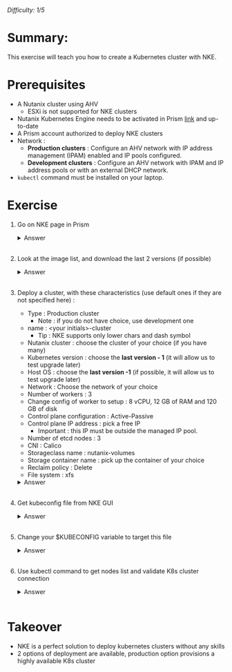 _Difficulty: 1/5_

# Summary:

This exercise will teach you how to create a Kubernetes cluster with NKE.

# Prerequisites

- A Nutanix cluster using AHV
  - ESXi is not supported for NKE clusters
- Nutanix Kubernetes Engine needs to be activated in Prism [link](https://portal.nutanix.com/page/documents/details?targetId=Nutanix-Kubernetes-Engine-v2_8:top-install-t.html) and up-to-date
- A Prism account authorized to deploy NKE clusters
- Network :
  - **Production clusters** : Configure an AHV network with IP address management (IPAM) enabled and IP pools configured.
  - **Development clusters** : Configure an AHV network with IPAM and IP address pools or with an external DHCP network.
- `kubectl` command must be installed on your laptop.

# Exercise

1. Go on NKE page in Prism
   <details>
   <summary>Answer</summary>

   > 1. Connect on Prism with you account
   > 1. In the main menu, select `Kubernetes Management` > <br>![Image 1](images/1.png?raw=true)

   </details><br>

1. Look at the image list, and download the last 2 versions (if possible)
   <details>
   <summary>Answer</summary>

   > 1. In the left menu, select `OS images`
   > 1. In the main window, you should see a list of image available
   > 1. Use the `download` button of images you want to download
   > 1. Wait for end of image(s) download

   </details><br>

1. Deploy a cluster, with these characteristics (use default ones if they are not specified here) :

   - Type : Production cluster
     - Note : if you do not have choice, use development one
   - name : \<your initials\>-cluster
     - Tip : NKE supports only lower chars and dash symbol
   - Nutanix cluster : choose the cluster of your choice (if you have many)
   - Kubernetes version : choose the **last version - 1** (it will allow us to test upgrade later)
   - Host OS : choose the **last version -1** (if possible, it will allow us to test upgrade later)
   - Network : Choose the network of your choice
   - Number of workers : 3
   - Change config of worker to setup : 8 vCPU, 12 GB of RAM and 120 GB of disk
   - Control plane configuration : Active-Passive
   - Control plane IP address : pick a free IP
     - Important : this IP must be outside the managed IP pool.
   - Number of etcd nodes : 3
   - CNI : Calico
   - Storageclass name : nutanix-volumes
   - Storage container name : pick up the container of your choice
   - Reclaim policy : Delete
   - File system : xfs

   <details>
   <summary>Answer</summary>

   > 1. In left Menu, click on `clusters`
   > 1. In the main window, click on `Create Kubernetes Workload`
   > 1. Select your cluster type (Probably `Production`)
   > 1. Click on `Next`
   > 1. Fill the form with the good inputs
   >    <br>![Image 2](images/2.png?raw=true)
   > 1. Click on `Next` blue button
   > 1. Fill the next form with the good inputs
   >    <br>![Image 3](images/3.png?raw=true)
   > 1. Click on `Next` blue button
   > 1. Select the CNI
   > 1. You can let the default IP range
   >    <br>![Image 4](images/4.png?raw=true)
   > 1. Click on next
   > 1. Enter information for your storage-class
   >
   >    - NKE deploys automatically a storage class to simply consume Nutanix block storage. This SC will be set as default class.
   >
   >    <br>![Image 5](images/5.png?raw=true)
   >
   > 1. Finish by clicking on `Create` blue button
   > 1. Wait for end of cluster creation
   >    <br>![Image 6](images/6.png?raw=true)
   > 1. Congrats, you have deployed your 1st kubernetes cluster

   </details><br>

1. Get kubeconfig file from NKE GUI
   <details>
   <summary>Answer</summary>

   > 1. In NKE GUI, click on the name of your cluster
   > 1. Click on the `Download kubeconfig` button
   >    <br>![Image 7](images/7.png?raw=true)
   > 1. Put the file where you want on your laptop

   <br>Note : Your kubeconfig file contain a token which is valid only 24h, for security reasons. You'll have to download it again once it's expired.
   </details><br>

1. Change your $KUBECONFIG variable to target this file
   <details>
   <summary>Answer</summary>

   > 1. Execute command `export KUBECONFIG=<path to the downloaded file>`

   </details><br>

1. Use kubectl command to get nodes list and validate K8s cluster connection
   <details>
   <summary>Answer</summary>

   > You have 2 options :
   >
   > - As you have changed your `KUBECONFIG` environment variable value, you can launch command `kubectl get nodes`
   > - You can also execute command `kubeconfig --kubeconfig <path to the downloaded file> get nodes`
   >
   > <br>You should have an output similar to this one :
   >
   > ```
   > NAME                         STATUS   ROLES                  AGE   VERSION
   > gl-gautier-b4d7aa-master-0   Ready    control-plane,master   22m   v1.24.10
   > gl-gautier-b4d7aa-master-1   Ready    control-plane,master   21m   v1.24.10
   > gl-gautier-b4d7aa-worker-0   Ready    node                   20m   v1.24.10
   > gl-gautier-b4d7aa-worker-1   Ready    node                   19m   v1.24.10
   > gl-gautier-b4d7aa-worker-2   Ready    node                   19m   v1.24.10
   > ```
   >
   > Note : etcd machines are not displayed, it is normal

   </details><br>

# Takeover

- NKE is a perfect solution to deploy kubernetes clusters without any skills
- 2 options of deployment are available, production option provisions a highly available K8s cluster
